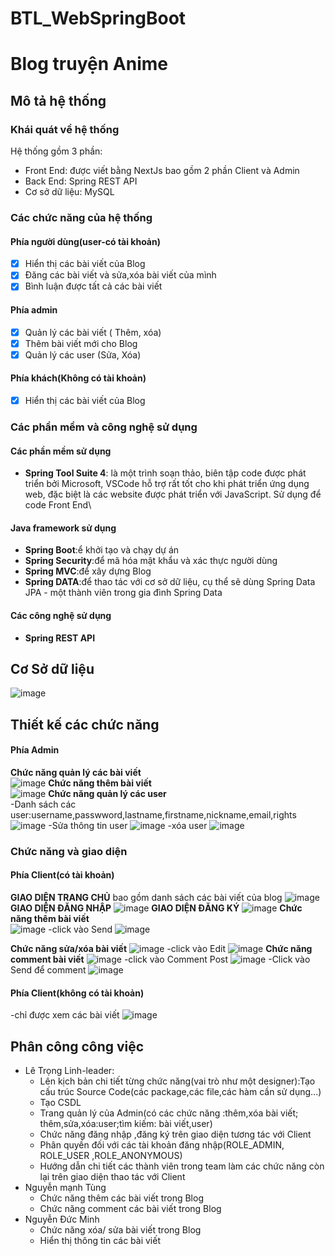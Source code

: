 # BTL_WebSpringBoot
# Blog truyện Anime
## Mô tả hệ thống
### Khái quát về hệ thống
Hệ thống gồm 3 phần:
- Front End: được viết bằng NextJs bao gồm 2 phần Client và Admin
- Back End: Spring REST API 
- Cơ sở dữ liệu: MySQL
### Các chức năng của hệ thống
#### Phía người dùng(user-có tài khoản)
  - [x] Hiển thị các bài viết của Blog
  - [x] Đăng các bài viết và sửa,xóa bài viết của mình
  - [x] Bình luận được tất cả các bài viết
#### Phía admin
  - [x] Quản lý các bài viết ( Thêm, xóa) 
  - [x] Thêm bài viết mới cho Blog 
  - [x] Quản lý các user (Sửa, Xóa)  
 #### Phía khách(Không có tài khoản)
  - [x] Hiển thị các bài viết của Blog
### Các phần mềm và công nghệ sử dụng
#### Các phần mềm sử dụng
-  **Spring Tool Suite 4**: là một trình soạn thảo, biên tập code được phát triển bởi Microsoft, 
VSCode hỗ trợ rất tốt cho khi phát triển ứng dụng web, đặc biệt là các website được phát triển với JavaScript. Sử dụng để code Front End\
#### Java framework sử dụng
-  **Spring Boot**:ể khởi tạo và chạy dự án
-  **Spring Security**:để mã hóa mật khẩu và xác thực người dùng
-  **Spring MVC**:để xây dựng Blog
-  **Spring DATA**:để thao tác với cơ sở dữ liệu, cụ thể sẽ dùng Spring Data JPA - một thành viên trong gia đình Spring Data
#### Các công nghệ sử dụng
- **Spring REST API**
## Cơ Sở dữ liệu 
![image](https://user-images.githubusercontent.com/91041371/171356444-10b403cf-e76d-4a73-acba-8ba119c7c933.png)
## Thiết kế các chức năng
#### Phía Admin
**Chức năng quản lý các bài viết** <br>
![image](https://user-images.githubusercontent.com/91041371/171363787-3a2518d8-6c10-46c2-a143-03465e074fe3.png)
**Chức năng thêm bài viết** <br>
![image](https://user-images.githubusercontent.com/91041371/171363362-91a43476-e73d-4087-b528-b156650fe16c.png)
**Chức năng quản lý các user** <br>
-Danh sách các user:username,passwword,lastname,firstname,nickname,email,rights
![image](https://user-images.githubusercontent.com/91041371/171363921-4dc40426-f10e-4ff6-a52d-62b41c634c0f.png)
-Sửa thông tin user
![image](https://user-images.githubusercontent.com/91041371/171364493-fb3884e1-a0be-4f47-b501-7b6372573db4.png)
-xóa user
![image](https://user-images.githubusercontent.com/91041371/171364606-a2c5e1b5-b906-4d76-b0dd-8bafaae71f62.png)
### Chức năng và giao diện
#### Phía Client(có tài khoản)
**GIAO DIỆN TRANG CHỦ** bao gồm danh sách các bài viết của blog
![image](https://user-images.githubusercontent.com/91041371/171366172-dbdf62d5-7e8b-4891-a71d-7323a5f84919.png)
**GIAO DIỆN ĐĂNG NHẬP** 
![image](https://user-images.githubusercontent.com/91041371/171366453-0d941381-773f-43ce-a512-b861228e39dc.png)
**GIAO DIỆN ĐĂNG KÝ** 
![image](https://user-images.githubusercontent.com/91041371/171366576-59860c12-5f00-4c70-b58d-e3819f474d11.png)
**Chức năng thêm bài viết** <br>
![image](https://user-images.githubusercontent.com/91041371/171368152-322fc9a7-2ce9-46fb-aa8b-bbcb00245b3a.png)
-click vào Send
![image](https://user-images.githubusercontent.com/91041371/171368249-ca0e6ccc-e303-4677-8fa5-e9c1d239b237.png)

**Chức năng sửa/xóa bài viết**
![image](https://user-images.githubusercontent.com/91041371/171366912-a3610766-f54e-416a-b36b-6c5112cbb080.png)
-click vào Edit
![image](https://user-images.githubusercontent.com/91041371/171366985-604eb767-aff8-456e-9742-d9174fea6435.png)
**Chức năng comment bài viết**
![image](https://user-images.githubusercontent.com/91041371/171367158-ce50081d-1dc5-473b-9cac-33483591dbca.png)
-click vào Comment Post
![image](https://user-images.githubusercontent.com/91041371/171367484-8de012b2-2083-4b25-993e-541d382f91e4.png)
-Click vào Send để comment
![image](https://user-images.githubusercontent.com/91041371/171367758-b913ed43-35a2-4faa-8221-af1b31f43870.png)
#### Phía Client(không có tài khoản)
-chỉ được xem các bài viết
![image](https://user-images.githubusercontent.com/91041371/171368664-2dd0172d-1808-4a6f-b824-00b802a070f6.png)

## Phân công công việc
- Lê Trọng Linh-leader:
  - Lên kịch bản chi tiết từng chức năng(vai trò như một designer):Tạo cấu trúc Source Code(các package,các file,các hàm cần sử dụng...)
  - Tạo CSDL
  - Trang quản lý của Admin(có các chức năng :thêm,xóa bài viết; thêm,sửa,xóa:user;tìm kiếm: bài viết,user)
  - Chức năng đăng nhập ,đăng ký trên giao diện tương tác với Client
  - Phân quyền đối với các tài khoản đăng nhập(ROLE_ADMIN, ROLE_USER ,ROLE_ANONYMOUS)
  - Hướng dẫn chi tiết các thành viên trong team làm các chức năng còn lại trên giao diện thao tác với Client
- Nguyễn mạnh Tùng
  - Chức năng thêm các bài viết trong Blog
  - Chức năng comment các bài viết trong Blog
- Nguyễn Đức Minh
  - Chức năng xóa/ sửa bài viết trong Blog
  - Hiển thị thông tin các bài viết
  
